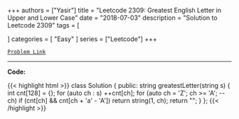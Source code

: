 
+++
authors = ["Yasir"]
title = "Leetcode 2309: Greatest English Letter in Upper and Lower Case"
date = "2018-07-03"
description = "Solution to Leetcode 2309"
tags = [
    
]
categories = [
    "Easy"
]
series = ["Leetcode"]
+++



[`Problem Link`](https://leetcode.com/problems/greatest-english-letter-in-upper-and-lower-case/description/)

---

**Code:**

{{< highlight html >}}
class Solution {
public:
    string greatestLetter(string s) {
        int cnt[128] = {};
        for (auto ch : s)
            ++cnt[ch];
        for (auto ch = 'Z'; ch >= 'A'; --ch)
            if (cnt[ch] && cnt[ch + 'a' - 'A'])
                return string(1, ch);
        return "";
    }
};
{{< /highlight >}}

